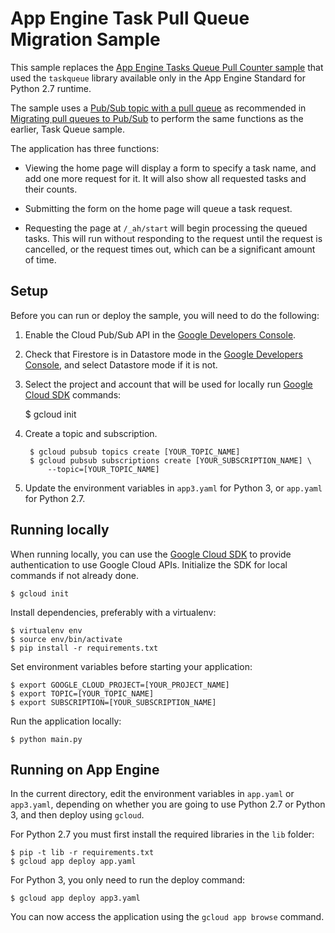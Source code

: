 # App Engine Task Pull Queue Migration Sample

This sample replaces the
[App Engine Tasks Queue Pull Counter sample](../../../taskqueue/pull-counter)
that used the `taskqueue` library
available only in the App Engine Standard for Python 2.7 runtime.

The sample uses a
[Pub/Sub topic with a pull queue](https://cloud.google.com/pubsub/docs/pull)
as recommended in
[Migrating pull queues to Pub/Sub](https://cloud.google.com/appengine/docs/standard/python/taskqueue/pull/migrating-pull-queues)
to perform the same functions as the earlier, Task Queue sample.

The application has three functions:

* Viewing the home page will display a form to specify a task name, and add
  one more request for it. It will also show all requested tasks and their counts.

* Submitting the form on the home page will queue a task request.

* Requesting the page at `/_ah/start` will begin processing the queued tasks.
  This will run without responding to the request until the request is
  cancelled, or the request times out, which can be a significant amount
  of time.

## Setup

Before you can run or deploy the sample, you will need to do the following:

1. Enable the Cloud Pub/Sub API in the
[Google Developers Console](https://console.developers.google.com/project/_/apiui/apiview/pubsub/overview).

1. Check that Firestore is in Datastore mode in the
[Google Developers Console](https://console.cloud.google.com/datastore/welcome),
and select Datastore mode if it is not.

1. Select the project and account that will be used for locally run
[Google Cloud SDK](https://cloud.google.com/sdk) commands:

    $ gcloud init

1. Create a topic and subscription.

        $ gcloud pubsub topics create [YOUR_TOPIC_NAME]
        $ gcloud pubsub subscriptions create [YOUR_SUBSCRIPTION_NAME] \
            --topic=[YOUR_TOPIC_NAME]

1. Update the environment variables in ``app3.yaml`` for Python 3, or
``app.yaml`` for Python 2.7.

## Running locally

When running locally, you can use the [Google Cloud SDK](https://cloud.google.com/sdk)
to provide authentication to use Google Cloud APIs. Initialize the SDK for
local commands if not already done.

    $ gcloud init

Install dependencies, preferably with a virtualenv:

    $ virtualenv env
    $ source env/bin/activate
    $ pip install -r requirements.txt

Set environment variables before starting your application:

    $ export GOOGLE_CLOUD_PROJECT=[YOUR_PROJECT_NAME]
    $ export TOPIC=[YOUR_TOPIC_NAME]
    $ export SUBSCRIPTION=[YOUR_SUBSCRIPTION_NAME]

Run the application locally:

    $ python main.py

## Running on App Engine

In the current directory, edit the environment variables in `app.yaml` or
`app3.yaml`, depending on whether you are going to use Python 2.7 or
Python 3, and then deploy using `gcloud`.

For Python 2.7 you must first
install the required libraries in the `lib` folder:

    $ pip -t lib -r requirements.txt
    $ gcloud app deploy app.yaml

For Python 3, you only need to run the deploy command:

    $ gcloud app deploy app3.yaml

You can now access the application using the `gcloud app browse` command.
